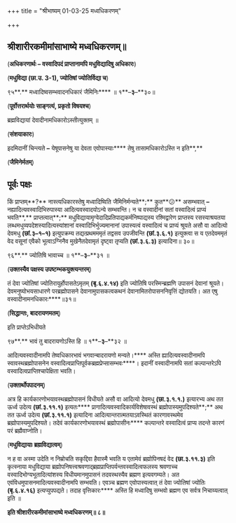 +++
title = "श्रीभाष्यम् 01-03-25 मध्वधिकरणम्"

+++
<div claऽऽ="elementor-widget-container">

## श्रीशारीरकमीमांसाभाष्ये मध्वधिकरणम्॥

(**अधिकरणार्थः – वस्वादिपदं प्राप्तानामपि मधुविद्यादिषु अधिकारः**)

(**मधुविद्या (छा.उ. 3-1), ज्योतिषां ज्योतिर्विद्या च**)

९५**.** मध्वादिष्वसम्भवादनधिकारं जैमिनिः**** ॥ १**–**३**–**३०॥

(**पूर्वोत्तरार्थयोः साङ्गत्यं, प्रकृतो विषयश्च**)

ब्रह्मविद्यायां देवादीनामधिकारोऽस्तीत्युक्तम् ॥

(**संशयाकारः**)

इदमिदानीं चिन्त्यते **–** येषूपासनेषु या देवता एवोपास्याः**** तेषु तासामधिकारोऽस्ति न इति**,**

(**जैमिनेर्मतम्**)

## **पूर्वः पक्षः**

किं प्राप्तम्**?** नास्त्यधिकारस्तेषु मध्वादिष्विति जैमिनिर्मन्यते**;** कुत**😕** असम्भवात् **–** नह्यादित्यवस्वादिभिरुपास्या आदित्यवस्वादयोऽन्ये सम्भवन्ति। न च वस्वादीनां सतां वस्वादित्वं प्राप्यं भवति**,** प्राप्तत्वात्**;** मधुविद्यायामृग्वेदादिप्रतिपाद्यकर्मनिष्पाद्यस्य रश्मिद्वारेण प्राप्तस्य रसस्याश्रयतया लब्धमधुव्यपदेशस्यादित्यस्यांशानां वस्वादिभिर्भुज्यमानानां उपास्यत्वं वस्वादित्वं च प्राप्यं श्रूयते असौ वा आदित्यो देवमधु **(**छां**.**३**–**१**–**१**)** इत्युपक्रम्य तद्यत्प्रथमममृतं तद्वसव उपजीवन्ति **(**छां**.**३**.**६**.**१**)** इत्युक्त्वा स य एतदेवममृतं वेद वसूनां एवैको भूत्वाऽग्निनैव मुखेनैतदेवामृतं दृष्ट्वा तृप्यति **(**छां**.**३**.**६**.**३**)** इत्यादिना॥ ३०॥

९६**.** ज्योतिषि भावाच्च ॥ १**–**३**–**३१ ॥

(**उक्तस्यैव पक्षस्य उपष्टम्भकयुक्त्यन्तरम्**)

तं देवा ज्योतिषां ज्योतिरायुर्होपासतेऽमृतम् **(**बृ**.**६**.**४**.**१४**)** इति ज्योतिषि परस्मिन्ब्रह्मणि उपासनं देवानां श्रूयते। देवमनुष्योभयसाधारणे परब्रह्मोपासने देवानामुपासकत्वकथनं देवानामितरोपासननिवृत्तिं द्योतयति। अत एषु वस्वादीनामनधिकारः****॥३१॥

(**सिद्धान्तः, बादरायणमतम्**)

इति प्राप्तेऽभिधीयते

९७**.** भावं तु बादरायणोऽस्ति हि ॥ १**–**३**–**३२ ॥

आदित्यवस्वादीनामपि तेष्वधिकारभावं भगवान्बादरायणो मन्यते।**** अस्ति ह्यादित्यवस्वादीनामपि स्वावस्थब्रह्मोपासनेन वस्वादित्वप्राप्तिपूर्वकब्रह्मप्रेप्सासम्भवः****। इदानीं वस्वादीनामपि सतां कल्पान्तरेऽपि वस्वादित्वप्राप्तिश्चापेक्षिता भवति।

(**उक्तार्थोपपादनम्**)

अत्र हि कार्यकारणोभयावस्थब्रह्मोपासनं विधीयते असौ वा आदित्यो देवमधु **(**छा**.**३**.**१**.**१**.)** इत्यारभ्य अथ तत ऊर्ध्व उदेत्य **(**छां**.**३**.**११**.**१**)** इत्यतः**** प्रागादित्यवस्वादिकार्यविशेषावस्थं ब्रह्मोपास्यमुपदिश्यते**;** अथ तत ऊर्ध्व उदेत्य **(**छां**.**३**.**११**.**१**)** इत्यादिना आदित्यान्तरात्मतयाऽवस्थितं कारणावस्थमेव ब्रह्मोपास्यमुपदिश्यते। तदेवं कार्यकारणोभयावस्थं ब्रह्मोपासीनः**** कल्पान्तरे वस्वादित्वं प्राप्य तदन्ते कारणं परं ब्रह्मैवाप्नोति।

(**मधुविद्यायाः ब्रह्मविद्यात्वम्**)

न ह वा अस्मा उदेति न निम्रोचति सकृद्दिवा हैवास्मै भवति य एतामेवं ब्रह्मोपिनषदं वेद **(**छा**.**३**.**११**.**३**)** इति कृत्स्नाया मधुविद्याया ब्रह्मोपनिषत्त्वश्रवणाद्ब्रह्मप्राप्तिपर्यन्तवस्वादित्वफलस्य श्रवणाच्च वस्वादिभोग्यभूतादित्यांशस्य विधीयमानमुपासनं तदवस्थस्यैव ब्रह्मण इत्यवगम्यते। अत एवंविधमुपासनमादित्यवस्वादीनामपि सम्भवति। एवञ्च ब्रह्मण एवोपास्यत्वात् तं देवा ज्योतिषां ज्योतिः **(**बृ**.**६**.**४**.**१६**)** इत्यप्युपपद्यते। तदाह वृत्तिकारः**** अस्ति हि मध्वादिषु सम्भवो ब्रह्मण एव सर्वत्र निचाय्यत्वात् इति ॥

**इति श्रीशारीरकमीमांसाभाष्ये मध्वधिकरणम्॥ ८॥**



</div>
